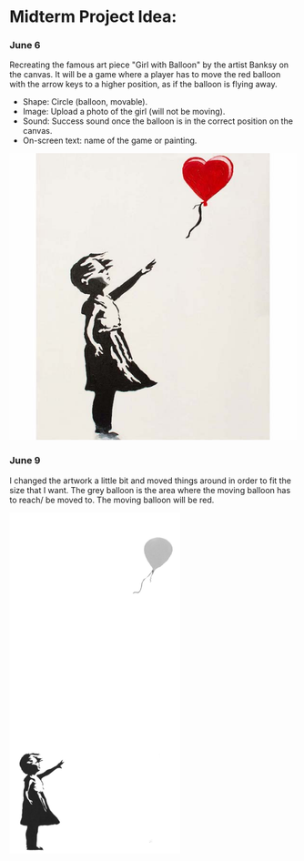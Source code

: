 # Midterm Project Idea:

### June 6
Recreating the famous art piece "Girl with Balloon" by the artist Banksy on the canvas.
It will be a game where a player has to move the red balloon with the arrow keys to a higher position, as if the balloon is flying away.   

- Shape: Circle (balloon, movable). 
- Image: Upload a photo of the girl (will not be moving).  
- Sound: Success sound once the balloon is in the correct position on the canvas.   
- On-screen text: name of the game or painting.   

![](https://github.com/SalamaAlmheiri/introToIM/blob/main/midtermProject/Banksy%20artwork.jpg)  

### June 9

I changed the artwork a little bit and moved things around in order to fit the size that I want.
The grey balloon is the area where the moving balloon has to reach/ be moved to. The moving balloon will be red.

<img src="https://github.com/SalamaAlmheiri/introToIM/blob/main/midtermProject/Banksy%201.jpg" width=300 align=center>
